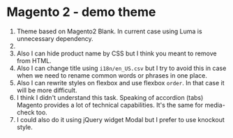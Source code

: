 # Magento 2 - demo theme

1. Theme based on Magento2 Blank. In current case using Luma is unnecessary dependency.
2.
3. Also I can hide product name by CSS but I think you meant to remove from HTML.
4. Also I can change title using `i18n/en_US.csv` but I try to avoid this in case when we need to rename common words or phrases in one place.
5. Also I can rewrite styles on flexbox and use flexbox `order`. In that case it will be more difficult.
6. I think I didn't understand this task. Speaking of accordion (tabs) Magento provides a lot of technical capabilities. It's the same for media-check too.
7. I could also do it using jQuery widget Modal but I prefer to use knockout style. 
